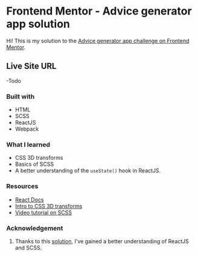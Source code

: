 # Frontend Mentor - Advice generator app solution

Hi! This is my solution to the [Advice generator app challenge on Frontend Mentor](https://www.frontendmentor.io/challenges/advice-generator-app-QdUG-13db). 

## Live Site URL
 -Todo

### Built with
- HTML
- SCSS
- ReactJS
- Webpack

### What I learned 
- CSS 3D transforms
- Basics of SCSS
- A better understanding of the `useState()` hook in ReactJS.

### Resources
- [React Docs](https://reactjs.org/docs/getting-started.html)
- [Intro to CSS 3D transforms](https://3dtransforms.desandro.com/)
- [Video tutorial on  SCSS](https://www.youtube.com/watch?v=Zz6eOVaaelI)

### Acknowledgement
1. Thanks to this [solution](https://github.com/asi309/ratings-card-react-component), I've gained a better understanding of ReactJS and SCSS.